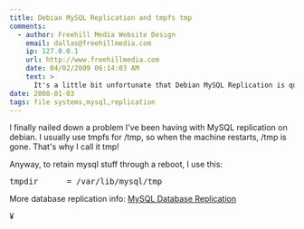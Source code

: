 ```yaml
---
title: Debian MySQL Replication and tmpfs tmp
comments:
  - author: Freehill Media Website Design
    email: dallas@freehillmedia.com
    ip: 127.0.0.1
    url: http://www.freehillmedia.com
    date: 04/02/2009 06:14:03 AM
    text: >
      It's a little bit unfortunate that Debian MySQL Replication is quite rare and finding documentation for little issues/bugs/warnings can be quite a mission.
date: 2008-01-03
tags: file systems,mysql,replication
---
```

I finally nailed down a problem I've been having with MySQL replication on debian. I usually use tmpfs for /tmp, so when the machine restarts, /tmp is gone. That's why I call it tmp!

Anyway, to retain mysql stuff through a reboot, I use this:

<pre>tmpdir      = /var/lib/mysql/tmp</pre>

More database replication info: <a href="http://www.docunext.com/wiki/MySQL_Database_Replication">MySQL Database Replication</a>

¥

